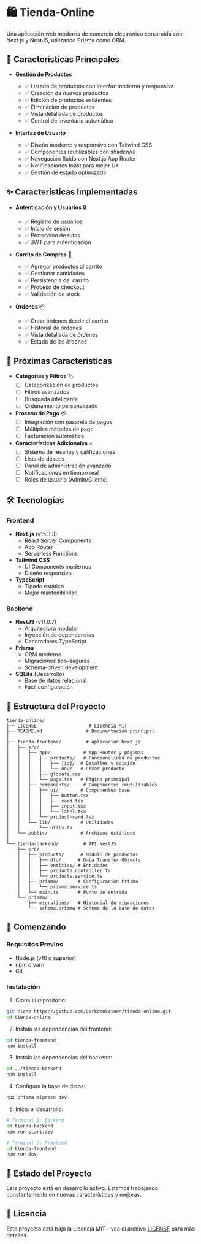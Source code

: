 # 🛍️ Tienda-Online

Una aplicación web moderna de comercio electrónico construida con Next.js y NestJS, utilizando Prisma como ORM.

## 🚀 Características Principales

- **Gestión de Productos**
  - ✅ Listado de productos con interfaz moderna y responsiva
  - ✅ Creación de nuevos productos
  - ✅ Edición de productos existentes
  - ✅ Eliminación de productos
  - ✅ Vista detallada de productos
  - ✅ Control de inventario automático

- **Interfaz de Usuario**
  - ✅ Diseño moderno y responsivo con Tailwind CSS
  - ✅ Componentes reutilizables con shadcn/ui
  - ✅ Navegación fluida con Next.js App Router
  - ✅ Notificaciones toast para mejor UX
  - ✅ Gestión de estado optimizada

## ✨ Características Implementadas

- **Autenticación y Usuarios** 🔒
  - ✅ Registro de usuarios
  - ✅ Inicio de sesión
  - ✅ Protección de rutas
  - ✅ JWT para autenticación

- **Carrito de Compras** 🛒
  - ✅ Agregar productos al carrito
  - ✅ Gestionar cantidades
  - ✅ Persistencia del carrito
  - ✅ Proceso de checkout
  - ✅ Validación de stock

- **Órdenes** 📦
  - ✅ Crear órdenes desde el carrito
  - ✅ Historial de órdenes
  - ✅ Vista detallada de órdenes
  - ✅ Estado de las órdenes

## 🎯 Próximas Características

- **Categorías y Filtros** 🏷️
  - [ ] Categorización de productos
  - [ ] Filtros avanzados
  - [ ] Búsqueda inteligente
  - [ ] Ordenamiento personalizado

- **Proceso de Pago** 💳
  - [ ] Integración con pasarela de pagos
  - [ ] Múltiples métodos de pago
  - [ ] Facturación automática

- **Características Adicionales** ⭐
  - [ ] Sistema de reseñas y calificaciones
  - [ ] Lista de deseos
  - [ ] Panel de administración avanzado
  - [ ] Notificaciones en tiempo real
  - [ ] Roles de usuario (Admin/Cliente)

## 🛠️ Tecnologías

### Frontend
- **Next.js** (v15.3.3)
  - React Server Components
  - App Router
  - Serverless Functions
- **Tailwind CSS**
  - UI Components modernos
  - Diseño responsivo
- **TypeScript**
  - Tipado estático
  - Mejor mantenibilidad

### Backend
- **NestJS** (v11.0.7)
  - Arquitectura modular
  - Inyección de dependencias
  - Decoradores TypeScript
- **Prisma**
  - ORM moderno
  - Migraciones tipo-seguras
  - Schema-driven development
- **SQLite** (Desarrollo)
  - Base de datos relacional
  - Fácil configuración

## 📁 Estructura del Proyecto

```
tienda-online/
├── LICENSE                   # Licencia MIT
├── README.md                # Documentación principal
│
├── tienda-frontend/         # Aplicación Next.js
│   ├── src/
│   │   ├── app/            # App Router y páginas
│   │   │   ├── products/   # Funcionalidad de productos
│   │   │   │   ├── [id]/  # Detalles y edición
│   │   │   │   └── new/   # Crear producto
│   │   │   ├── globals.css
│   │   │   └── page.tsx   # Página principal
│   │   ├── components/     # Componentes reutilizables
│   │   │   ├── ui/        # Componentes base
│   │   │   │   ├── button.tsx
│   │   │   │   ├── card.tsx
│   │   │   │   ├── input.tsx
│   │   │   │   └── label.tsx
│   │   │   └── product-card.tsx
│   │   └── lib/           # Utilidades
│   │       └── utils.ts
│   └── public/            # Archivos estáticos
│
└── tienda-backend/         # API NestJS
    ├── src/
    │   ├── products/      # Módulo de productos
    │   │   ├── dto/      # Data Transfer Objects
    │   │   ├── entities/ # Entidades
    │   │   ├── products.controller.ts
    │   │   └── products.service.ts
    │   ├── prisma/       # Configuración Prisma
    │   │   └── prisma.service.ts
    │   └── main.ts       # Punto de entrada
    └── prisma/
        ├── migrations/   # Historial de migraciones
        └── schema.prisma # Schema de la base de datos
```

## 🚀 Comenzando

### Requisitos Previos
- Node.js (v18 o superior)
- npm o yarn
- Git

### Instalación

1. Clona el repositorio:
```bash
git clone https://github.com/DarkoneSeinen/tienda-online.git
cd tienda-online
```

2. Instala las dependencias del frontend:
```bash
cd tienda-frontend
npm install
```

3. Instala las dependencias del backend:
```bash
cd ../tienda-backend
npm install
```

4. Configura la base de datos:
```bash
npx prisma migrate dev
```

5. Inicia el desarrollo:
```bash
# Terminal 1: Backend
cd tienda-backend
npm run start:dev

# Terminal 2: Frontend
cd tienda-frontend
npm run dev
```

## 📝 Estado del Proyecto

Este proyecto está en desarrollo activo. Estamos trabajando constantemente en nuevas características y mejoras.

## 📜 Licencia

Este proyecto está bajo la Licencia MIT - vea el archivo [LICENSE](LICENSE) para más detalles.